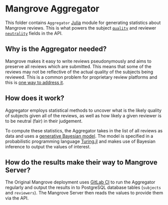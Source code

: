 # Mangrove Aggregator

This folder contains `Aggregator` [Julia](https://julialang.org/) module for generating statistics about Mangrove reviews.
This is what powers the subject [`quality`](https://docs.mangrove.reviews/#/paths/~1subject~1{sub}/get) and reviewer [`neutrality`](https://docs.mangrove.reviews/#/paths/~1issuer~1{pem}/get) fields in the API.

## Why is the Aggregator needed?

Mangrove makes it easy to write reviews pseudonymously and aims to preserve all reviews which are submitted. This means that some of the reviews may not be reflective of the actual quality of the subjects being reviewed. This is a common problem for proprietary review platforms and this is [one way to address it](https://mangrove.reviews/faq).

## How does it work?

Aggregator employs statistical methods to uncover what is the likely quality of subjects given all of the reviews, as well as how likely a given reviewer is to be neutral (fair) in their judgement.

To compute these statistics, the Aggregator takes in the list of all reviews as data and uses a [generative Bayesian model](src/Model.jl). The model is specified in a probabilistic programming language [Turing.jl](https://turing.ml/) and makes use of Bayesian inference to output the values of interest.

## How do the results make their way to Mangrove Server?

The Original Mangrove deployment uses [GitLab CI](../.gitlab-ci.yml) to run the Aggregator regularly and output the results in to PostgreSQL database tables (`subjects` and `reviewers`). The Mangrove Server then reads the values to provide them via the API.